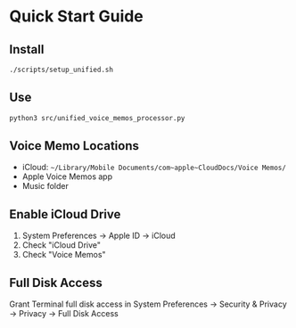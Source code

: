 # Quick Start Guide

## Install
```bash
./scripts/setup_unified.sh
```

## Use
```bash
python3 src/unified_voice_memos_processor.py
```

## Voice Memo Locations
- iCloud: `~/Library/Mobile Documents/com~apple~CloudDocs/Voice Memos/`
- Apple Voice Memos app
- Music folder

## Enable iCloud Drive
1. System Preferences → Apple ID → iCloud
2. Check "iCloud Drive"
3. Check "Voice Memos"

## Full Disk Access
Grant Terminal full disk access in System Preferences → Security & Privacy → Privacy → Full Disk Access
